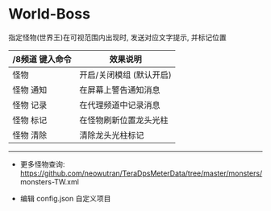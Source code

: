 World-Boss
======

指定怪物(世界王)在可视范围内出现时, 发送对应文字提示, 并标记位置

/8频道 键入命令 | 效果说明
--- | ---
怪物 | 开启/关闭模组 (默认开启)
怪物 通知 | 在屏幕上警告通知消息
怪物 记录 | 在代理频道中记录消息
怪物 标记 | 在怪物刷新位置龙头光柱
怪物 清除 | 清除龙头光柱标记

------

- 更多怪物查询: https://github.com/neowutran/TeraDpsMeterData/tree/master/monsters/  monsters-TW.xml

- 编辑 config.json 自定义项目
